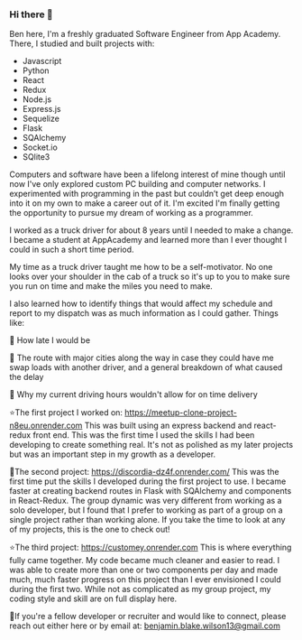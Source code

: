 ### Hi there 👋

Ben here, I'm a freshly graduated Software Engineer from App Academy. There, I studied and built projects with: 
* Javascript
* Python
* React
* Redux
* Node.js
* Express.js
* Sequelize
* Flask
* SQAlchemy
* Socket.io
* SQlite3

Computers and software have been a lifelong interest of mine though until now I've only explored custom PC building and computer networks. I experimented with programming in the past but couldn’t get deep enough into it on my own to make a career out of it. I'm excited I'm finally getting the opportunity to pursue my dream of working as a programmer.

I worked as a truck driver for about 8 years until I needed to make a change. I became a student at AppAcademy and learned more than I ever thought I could in such a short time period. 

My time as a truck driver taught me how to be a self-motivator. No one looks over your shoulder in the cab of a truck so it's up to you to make sure you run on time and make the miles you need to make. 

I also learned how to identify things that would affect my schedule and report to my dispatch was as much information as I could gather. Things like: 

🚛 How late I would be

🚛 The route with major cities along the way in case they could have me swap loads with another driver, and a general breakdown of what caused the delay

🚛 Why my current driving hours wouldn't allow for on time delivery

⭐The first project I worked on: https://meetup-clone-project-n8eu.onrender.com
This was built using an express backend and react-redux front end. This was the first time I used the skills I had been developing to create something real. It's not as polished as my later projects but was an important step in my growth as a developer. 

🌟The second project: https://discordia-dz4f.onrender.com/
This was the first time put the skills I developed during the first project to use. I became faster at creating backend routes in Flask with SQAlchemy and components in React-Redux. The group dynamic was very different from working as a solo developer, but I found that I prefer to working as part of a group on a single project rather than working alone. If you take the time to look at any of my projects, this is the one to check out! 

⭐The third project: https://customey.onrender.com
This is where everything fully came together. My code became much cleaner and easier to read. I was able to create more than one or two components per day and made much, much faster progress on this project than I ever envisioned I could during the first two. While not as complicated as my group project, my coding style and skill are on full display here. 

📧If you're a fellow developer or recruiter and would like to connect, please reach out either here or by email at: benjamin.blake.wilson13@gmail.com
